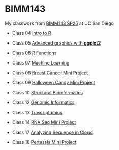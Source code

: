 # BIMM143
My classwork from [BIMM143 SP25](https://allxxx008.github.io/bimm143_github/) at UC San Diego

- Class 04 [Intro to R](https://github.com/allxxx008/bimm143_github/blob/main/class4practice/class04.md)

- Class 05 [Advanced graphics with **ggplot2**](https://github.com/allxxx008/bimm143_github/blob/main/class5ggplot/class5ggplot.md)

- Class 06 [R Functions](class6functions/class6functions.md)
  
- Class 07 [Machine Learning](https://github.com/allxxx008/bimm143_github/blob/main/class07machinelearning/class7.md)
  
- Class 08 [Breast Cancer Mini Project](https://github.com/allxxx008/bimm143_github/blob/main/class8breastcancer/class8breastcancer.md)

- Class 09 [Halloween Candy Mini Project](https://github.com/allxxx008/bimm143_github/blob/main/class09halloweencandy/class09halloweencandy.md)

- Class 10 [Structural Bioinformatics](https://github.com/allxxx008/bimm143_github/blob/main/class10structuralbioinfo/class10structuralbioinfo.md)

- Class 12 [Genomic Informatics](https://github.com/allxxx008/bimm143_github/blob/main/class12homework/class12genomehomework.md)

- Class 13 [Trascriptomics](https://github.com/allxxx008/bimm143_github/blob/main/class13deseq/class13rnaseq.md)

- Class 14 [RNA Seq Mini Project](https://github.com/allxxx008/bimm143_github/blob/main/class14/class14.md)

- Class 17 [Analyzing Sequence in Cloud](class17/class17.md)

- Class 18 [Pertussis Mini Project](https://github.com/allxxx008/bimm143_github/blob/main/class18pertussius/class18pertussius.md)

